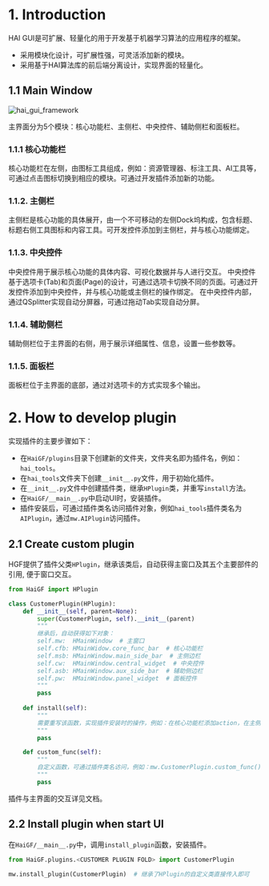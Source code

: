 

# 1. Introduction

HAI GUI是可扩展、轻量化的用于开发基于机器学习算法的应用程序的框架。

+ 采用模块化设计，可扩展性强，可灵活添加新的模块。
+ 采用基于HAI算法库的前后端分离设计，实现界面的轻量化。

## 1.1 Main Window
![hai_gui_framework](https://zhangzhengde0225.github.io/images/blog/hai_gui_framework_1280.gif)


主界面分为5个模块：核心功能栏、主侧栏、中央控件、辅助侧栏和面板栏。

### 1.1.1 核心功能栏
核心功能栏在左侧，由图标工具组成，例如：资源管理器、标注工具、AI工具等，可通过点击图标切换到相应的模块。可通过开发插件添加新的功能。

### 1.1.2. 主侧栏
主侧栏是核心功能的具体展开，由一个不可移动的左侧Dock坞构成，包含标题、标题右侧工具图标和内容工具。可开发控件添加到主侧栏，并与核心功能绑定。

### 1.1.3. 中央控件
中央控件用于展示核心功能的具体内容、可视化数据并与人进行交互。
中央控件基于选项卡(Tab)和页面(Page)的设计，可通过选项卡切换不同的页面。可通过开发控件添加到中央控件，并与核心功能或主侧栏的操作绑定。
在中央控件内部，通过QSplitter实现自动分屏器，可通过拖动Tab实现自动分屏。

### 1.1.4. 辅助侧栏
辅助侧栏位于主界面的右侧，用于展示详细属性、信息，设置一些参数等。

### 1.1.5. 面板栏
面板栏位于主界面的底部，通过对选项卡的方式实现多个输出。


# 2. How to develop plugin

实现插件的主要步骤如下：
- 在`HaiGF/plugins`目录下创建新的文件夹，文件夹名即为插件名，例如：`hai_tools`。
- 在`hai_tools`文件夹下创建`__init__.py`文件，用于初始化插件。
- 在`__init__.py`文件中创建插件类，继承`HPlugin`类，并重写`install`方法。
- 在`HaiGF/__main__.py`中启动UI时，安装插件。
- 插件安装后，可通过插件类名访问插件对象，例如`hai_tools`插件类名为`AIPlugin`，通过`mw.AIPlugin`访问插件。

## 2.1 Create custom plugin

HGF提供了插件父类`HPlugin`，继承该类后，自动获得主窗口及其五个主要部件的引用, 便于窗口交互。
```python
from HaiGF import HPlugin

class CustomerPlugin(HPlugin):
    def __init__(self, parent=None):
        super(CustomerPlugin, self).__init__(parent)
        """
        继承后，自动获得如下对象：
        self.mw:  HMainWindow  # 主窗口
        self.cfb: HMainWidow.core_func_bar  # 核心功能栏
        self.msb: HMainWindow.main_side_bar  # 主侧边栏
        self.cw:  HMainWindow.central_widget  # 中央控件
        self.asb: HMainWindow.aux_side_bar  # 辅助侧边栏
        self.pw:  HMainWindow.panel_widget  # 面板控件
        """
        pass
    
    def install(self):
        """
        需要重写该函数，实现插件安装时的操作，例如：在核心功能栏添加action，在主侧栏添加控件等。
        """
        pass

    def custom_func(self):
        """
        自定义函数，可通过插件类名访问，例如：mw.CustomerPlugin.custom_func()
        """
        pass
```
插件与主界面的交互详见文档。

## 2.2 Install plugin when start UI

在`HaiGF/__main__.py`中，调用`install_plugin`函数，安装插件。
```python
from HaiGF.plugins.<CUSTOMER PLUGIN FOLD> import CustomerPlugin

mw.install_plugin(CustomerPlugin)  # 继承了HPlugin的自定义类直接传入即可
```









